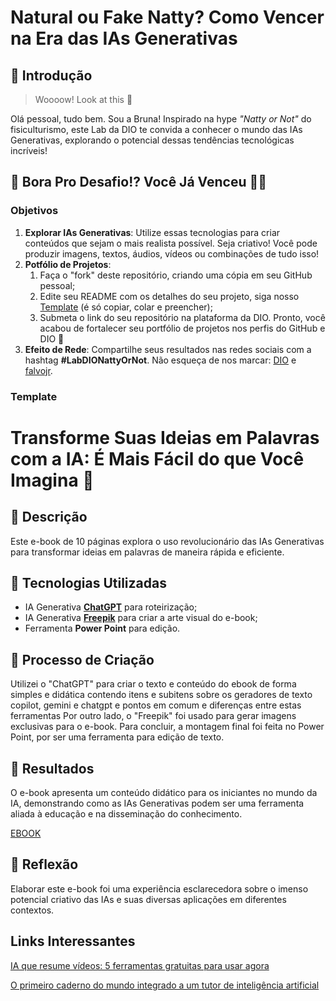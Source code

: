 # Natural ou Fake Natty? Como Vencer na Era das IAs Generativas

## 🚀 Introdução

> Woooow! Look at this 👀

Olá pessoal, tudo bem. Sou a Bruna! Inspirado na hype _"Natty or Not"_ do fisiculturismo, este Lab da DIO te convida a conhecer o mundo das IAs Generativas, explorando o potencial dessas tendências tecnológicas incríveis!

## 🎯 Bora Pro Desafio!? Você Já Venceu 💪🤓

### Objetivos

1. **Explorar IAs Generativas**: Utilize essas tecnologias para criar conteúdos que sejam o mais realista possível. Seja criativo! Você pode produzir imagens, textos, áudios, vídeos ou combinações de tudo isso!
1. **Potfólio de Projetos**:
    1. Faça o "fork" deste repositório, criando uma cópia em seu GitHub pessoal;
    2. Edite seu README com os detalhes do seu projeto, siga nosso [Template](#template) (é só copiar, colar e preencher);
    3. Submeta o link do seu repositório na plataforma da DIO. Pronto, você acabou de fortalecer seu portfólio de projetos nos perfis do GitHub e DIO 🚀
1. **Efeito de Rede**: Compartilhe seus resultados nas redes sociais com a hashtag **#LabDIONattyOrNot**. Não esqueça de nos marcar: [DIO](https://www.linkedin.com/school/dio-makethechange) e [falvojr](https://www.linkedin.com/in/falvojr).

### Template

# Transforme Suas Ideias em Palavras com a IA: É Mais Fácil do que Você Imagina 🌌

## 📒 Descrição
Este e-book de 10 páginas explora o uso revolucionário das IAs Generativas para transformar ideias em palavras de maneira rápida e eficiente.

## 🤖 Tecnologias Utilizadas
- IA Generativa **[ChatGPT](https://chatgpt.com/)** para roteirização;
- IA Generativa **[Freepik](https://www.freepik.com/)** para criar a arte visual do e-book;
- Ferramenta **Power Point** para edição.

## 🧐 Processo de Criação
Utilizei o "ChatGPT" para criar o texto e conteúdo do ebook de forma simples e didática contendo itens e subitens sobre os geradores de texto copilot, gemini e chatgpt e pontos em comum e diferenças entre estas ferramentas  Por outro lado, o "Freepik" foi usado para gerar imagens exclusivas para o e-book. Para concluir, a montagem final foi feita no Power Point, por ser uma ferramenta para edição de texto.

## 🚀 Resultados
O e-book apresenta um conteúdo didático para os iniciantes no mundo da IA, demonstrando como as IAs Generativas podem ser uma ferramenta aliada à educação e na disseminação do conhecimento.

[EBOOK](https://github.com/BMXC8282/lab-natty-or-not/blob/main/exemplos/EBOOK%20-%20Transforme%20suas%20ideias%20com%20IA.pdf)

## 💭 Reflexão
Elaborar este e-book foi uma experiência esclarecedora sobre o imenso potencial criativo das IAs e suas diversas aplicações em diferentes contextos.

## Links Interessantes

[IA que resume vídeos: 5 ferramentas gratuitas para usar agora](https://www.techtudo.com.br/listas/2025/01/ia-que-resume-videos-5-ferramentas-gratuitas-para-usar-agora-edsoftwares.ghtml)

[O primeiro caderno do mundo integrado a um tutor de inteligência artificial](https://super.abril.com.br/tecnologia/o-primeiro-caderno-do-mundo-integrado-a-um-tutor-de-inteligencia-artificial)
